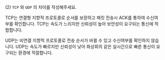(2) `TCP` 와 `UDP` 의 차이를 작성해주세요.

TCP는 연결형 지향적 프로토콜로 순서를 보장하고 패킷 전송시 ACK를 통하여 수신여부를 확인합니다. TCP는 속도가 느리지만 신뢰성이 높아 보안성이 요구되는 통신에 적합합니다. 

UDP는 비연결 지향적 프로토콜로 전송 순서가 바뀔 수 있고 수신여부를 확인하지 않습니다. UDP는 속도가 빠르지만 신뢰성이 낮아 화상회의 같은 실시간으로 빠른 통신이 요구되는 환경에 적절합니다.
